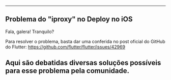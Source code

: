
--------------------------------------------------------------------------------
## Problema do "iproxy" no Deploy no iOS
Fala, galera! Tranquilo?

Para resolver o problema, basta dar uma conferida no post oficial do GitHub do Flutter: 
https://github.com/flutter/flutter/issues/42969

Aqui são debatidas diversas soluções possíveis para esse problema pela comunidade.
--------------------------------------------------------------------------------